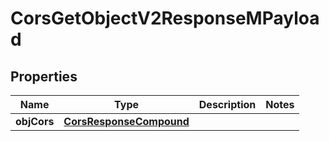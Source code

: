 

# CorsGetObjectV2ResponseMPayload

## Properties

Name | Type | Description | Notes
------------ | ------------- | ------------- | -------------
**objCors** | [**CorsResponseCompound**](CorsResponseCompound.md) |  | 




